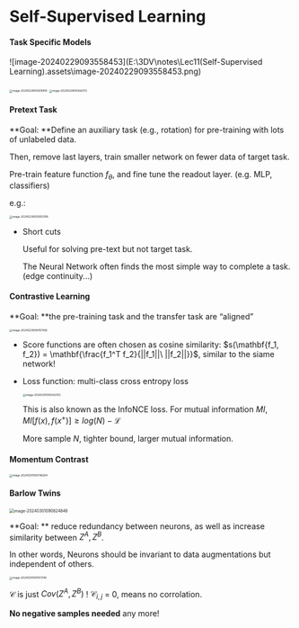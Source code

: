 # Self-Supervised Learning

#### Task Specific Models

![image-20240229093558453](E:\3DV\notes\Lec11(Self-Supervised Learning).assets\image-20240229093558453.png)

<img src="E:\3DV\notes\Lec11(Self-Supervised Learning).assets\image-20240229093616918.png" alt="image-20240229093616918" style="zoom:33%;" />

<img src="E:\3DV\notes\Lec11(Self-Supervised Learning).assets\image-20240229093642113.png" alt="image-20240229093642113" style="zoom:33%;" />

#### Pretext Task

**Goal: **Define an auxiliary task (e.g., rotation) for pre-training with lots of unlabeled data.

Then, remove last layers, train smaller network on fewer data of target task.

Pre-train feature function $f_{\theta}$, and fine tune the readout layer. (e.g. MLP, classifiers)

e.g.:

<img src="E:\3DV\notes\Lec11(Self-Supervised Learning).assets\image-20240229093903788.png" alt="image-20240229093903788" style="zoom: 33%;" />

* Short cuts

  Useful for solving pre-text but not target task.

  The Neural Network often finds the most simple way to complete a task.(edge continuity...)

#### Contrastive Learning

**Goal: **the pre-training task and the transfer task are “aligned”

<img src="E:\3DV\notes\Lec11(Self-Supervised Learning).assets\image-20240229094157492.png" alt="image-20240229094157492" style="zoom:33%;" />



* Score functions are often chosen as cosine similarity: $s(\mathbf{f_1, f_2}) = \mathbf{\frac{f_1^T f_2}{||f_1||\ ||f_2||}}$, similar to the siame network!

* Loss function: multi-class cross entropy loss

  <img src="E:\3DV\notes\Lec11(Self-Supervised Learning).assets\image-20240301090442102.png" alt="image-20240301090442102" style="zoom:33%;" />

  This is also known as the InfoNCE loss. For mutual information $MI$, $MI[f(x), f(x^+)] \geq log(N) - \mathcal L$

  More sample $N$, tighter bound, larger mutual information.

#### Momentum Contrast

<img src="E:\3DV\notes\Lec11(Self-Supervised Learning).assets\image-20240301090748264.png" alt="image-20240301090748264" style="zoom:33%;" />

#### Barlow Twins

<img src="E:\3DV\notes\Lec11(Self-Supervised Learning).assets\image-20240301090824846.png" alt="image-20240301090824846" style="zoom: 50%;" />

**Goal: ** reduce redundancy between neurons, as well as increase similarity between $Z^A, Z^B$.

In other words, Neurons should be invariant to data augmentations but independent of others.



<img src="E:\3DV\notes\Lec11(Self-Supervised Learning).assets\image-20240301091001749.png" alt="image-20240301091001749" style="zoom:33%;" />

$\mathcal C$ is just $Cov(Z^A, Z^B)$ ! $\mathcal C_{i,j}$ = 0, means no corrolation.

**No negative samples needed** any more!
